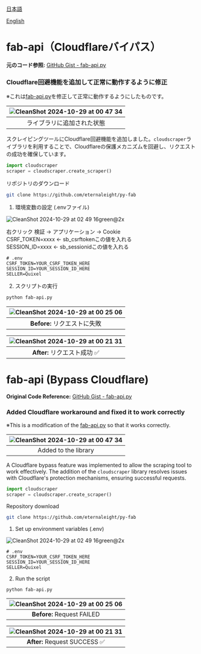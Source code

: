 
[日本語](#fab-apicloudflareバイパス)

[English](#fab-api-bypass-cloudflare)


# fab-api（Cloudflareバイパス）

**元のコード参照:** [GitHub Gist - fab-api.py](https://gist.github.com/jo-chemla/b673d4a074562a794f4cda72437b4759) 
### Cloudflare回避機能を追加して正常に動作するように修正

※これは[fab-api.py](https://gist.github.com/jo-chemla/b673d4a074562a794f4cda72437b4759)を修正して正常に動作するようにしたものです。

| ![CleanShot 2024-10-29 at 00 47 34](https://github.com/user-attachments/assets/9aec1117-20fa-4180-9154-434947180573) |
|:--:|
| ライブラリに追加された状態 |

スクレイピングツールにCloudflare回避機能を追加しました。`cloudscraper`ライブラリを利用することで、Cloudflareの保護メカニズムを回避し、リクエストの成功を確保しています。

```python
import cloudscraper
scraper = cloudscraper.create_scraper()
```

リポジトリのダウンロード
```bash
git clone https://github.com/eternaleight/py-fab
```

1. 環境変数の設定 (.envファイル)

![CleanShot 2024-10-29 at 02 49 16green@2x](https://github.com/user-attachments/assets/bffa46e8-1bff-4bd6-baea-daeaf2266a37)

右クリック 検証 -> アプリケーション -> Cookie 
\
CSRF_TOKEN=xxxx <- sb_csrftokenこの値を入れる 
\
SESSION_ID=xxxx <- sb_sessionidこの値を入れる

```env
# .env
CSRF_TOKEN=YOUR_CSRF_TOKEN_HERE
SESSION_ID=YOUR_SESSION_ID_HERE
SELLER=Quixel
```

2. スクリプトの実行
```bash
python fab-api.py
```

| ![CleanShot 2024-10-29 at 00 25 06](https://github.com/user-attachments/assets/29d0f1f3-4740-4832-b2e6-399b396db5fd) |
|:--:|
| **Before:** リクエストに失敗 |

| ![CleanShot 2024-10-29 at 00 21 31](https://github.com/user-attachments/assets/b73d8dd2-9ae3-4a43-976f-76fa429e32fa) |
|:--:|
| **After:** リクエスト成功 ✅ |

# fab-api (Bypass Cloudflare)


**Original Code Reference:** [GitHub Gist - fab-api.py](https://gist.github.com/jo-chemla/b673d4a074562a794f4cda72437b4759)
### Added Cloudflare workaround and fixed it to work correctly


※This is a modification of the [fab-api.py](https://gist.github.com/jo-chemla/b673d4a074562a794f4cda72437b4759) so that it works correctly.


| ![CleanShot 2024-10-29 at 00 47 34](https://github.com/user-attachments/assets/9aec1117-20fa-4180-9154-434947180573) |
|:--:|
| Added to the library |

A Cloudflare bypass feature was implemented to allow the scraping tool to work effectively. The addition of the `cloudscraper` library resolves issues with Cloudflare's protection mechanisms, ensuring successful requests.

```python
import cloudscraper
scraper = cloudscraper.create_scraper()
```
Repository download

```bash
git clone https://github.com/eternaleight/py-fab
```

1. Set up environment variables (.env)

![CleanShot 2024-10-29 at 02 49 16green@2x](https://github.com/user-attachments/assets/bffa46e8-1bff-4bd6-baea-daeaf2266a37)


```env
# .env
CSRF_TOKEN=YOUR_CSRF_TOKEN_HERE
SESSION_ID=YOUR_SESSION_ID_HERE
SELLER=Quixel
```

2. Run the script
```bash
python fab-api.py
```

| ![CleanShot 2024-10-29 at 00 25 06](https://github.com/user-attachments/assets/29d0f1f3-4740-4832-b2e6-399b396db5fd) |
|:--:|
| **Before:** Request FAILED |

| ![CleanShot 2024-10-29 at 00 21 31](https://github.com/user-attachments/assets/b73d8dd2-9ae3-4a43-976f-76fa429e32fa) |
|:--:|
| **After:** Request SUCCESS ✅ |



